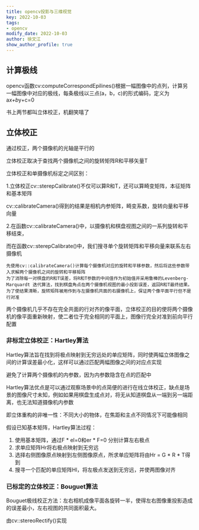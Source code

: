 ```yaml
---
title: opencv投影与三维视觉
key: 2022-10-03
tags: 
- opencv
modify_date: 2022-10-03
author: 徐文江
show_author_profile: true
---
```















## 计算极线          
<!--more-->     
opencv函数cv:computeCorrespondEpilines()根据一幅图像中的点列，计算另一幅图像中对应的极线，每条极线以三点(a，b，c)的形式编码，定义为a*x+b*y+c=0        





书上两节都叫立体校正，机翻笑嘻了          

## 立体校正        

通过校正，两个摄像机的光轴是平行的      

立体校正取决于查找两个摄像机之间的旋转矩阵R和平移矢量T         



立体校正和单摄像机标定之间区别：          

1.立体校正cv::sterepCalibrate()不仅可以算R和T，还可以算畸变矩阵，本征矩阵和基本矩阵         

cv::calibrateCamera()得到的结果是相机内参矩阵，畸变系数，旋转向量和平移向量	    

2.在函数cv::calibrateCamera()中，以摄像机和棋盘视图之间的一系列旋转和平移结束，

而在函数cv::sterepCalibrate()中，我们搜寻单个旋转矩阵和平移向量来联系左右摄像机       	



```校正过程：
先使用cv::calibrateCamera()计算每个摄像机对应的旋转和平移参数，然后将这些参数带入求解两个摄像机之间的旋转和平移矩阵          
为了消除每一对棋盘的R和T误差，将R和T参数的中间值作为初始值并采用鲁棒的Levenberg-Marquardt 迭代算法，找到棋盘角点在两个摄像机视图的最小投影误差，返回R和T最终结果。         
为了使结果清晰，旋转矩阵被用作到与左摄像机共面的右摄像机上，保证两个像平面平行但不是行对准        
```





两个摄像机几乎不存在完全共面的行对齐的像平面，立体校正的目的使将两个摄像机的像平面重新映射，使二者位于完全相同的平面上，图像行完全对准到前向平行配置          



### 非标定立体校正：Hartley算法       

Hartley算法旨在找到将极点映射到无穷远处的单应矩阵，同时使两幅立体图像之间的计算误差最小化，这样可以通过匹配两幅图像之间的对应点实现        

避免了计算两个摄像机的内参数，因为内参数隐含在点的匹配中       

Hartley算法优点是可以通过观察场景中的点简便的进行在线立体校正，缺点是场景的图像尺寸未知，例如如果用棋盘生成点对，将无从知道棋盘从一端到另一端距离，也无法知道摄像机内参数         

即立体重构的非唯一性：不同大小的物体，在焦距和主点不同情况下可能像相同         



假设已知基本矩阵，Hartley算法过程：      

1. 使用基本矩阵，通过F * el=0和er * F=0 分别计算左右极点     
2. 求单应矩阵Hr将右极点映射到无穷远          
3. 选择右侧图像原点映射到左侧图像原点，所求单应矩阵将由Hr = G * R * T得到         
4. 搜寻一个匹配的单应矩阵Hl，将左极点发送到无穷远，并使两图像对齐      



### 已标定的立体校正：Bouguet算法          

Bouguet极线校正方法：左右相机成像平面各旋转一半，使得左右图像重投影造成的误差最小，左右视图的共同面积最大。          

由cv::stereoRectify()实现     



























